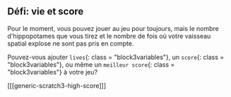 ## Défi: vie et score

Pour le moment, vous pouvez jouer au jeu pour toujours, mais le nombre d'hippopotames que vous tirez et le nombre de fois où votre vaisseau spatial explose ne sont pas pris en compte.

Pouvez-vous ajouter `lives`{: class = "block3variables"}, un `score`{: class = "block3variables"}, ou même un `meilleur score`{: class = "block3variables"} à votre jeu?

[[[generic-scratch3-high-score]]]